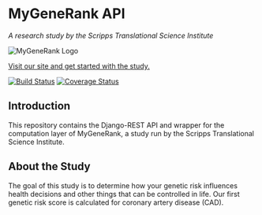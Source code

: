 # MyGeneRank API

*A research study by the Scripps Translational Science Institute*

![MyGeneRank Logo](https://mygenerank.scripps.edu/static/img/MyGeneRank_Logo_White.png)

[Visit our site and get started with the study.](https://mygenerank.scripps.edu)

[![Build Status](https://travis-ci.org/TormamaniLab/gene-pc-api.svg?branch=master)](https://travis-ci.org/TorkamaniLab/gene-pc-api)
[![Coverage Status](https://coveralls.io/repos/github/TorkamaniLab/gene-pc-api/badge.svg?branch=master)](https://coveralls.io/github/TorkamaniLab/gene-pc-api?branch=master)


## Introduction

This repository contains the Django-REST API and wrapper for the computation layer of MyGeneRank, a study run by the Scripps Translational Science Institute.


## About the Study

The goal of this study is to determine how your genetic risk influences health decisions and other things that can be controlled in life. Our first genetic risk score is calculated for coronary artery disease (CAD).


